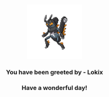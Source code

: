 <p align="center">
    <img src="https://raw.githubusercontent.com/PokeAPI/sprites/master/sprites/pokemon/920.png" width="150" height="150">
</p>
<h3 align="center">You have been greeted by - <b>Lokix</b></h3>
<h3 align="center">Have a wonderful day!</h3>
